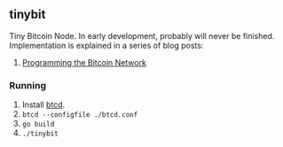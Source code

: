 ## tinybit

Tiny Bitcoin Node. In early development, probably will never be finished. 
Implementation is explained in a series of blog posts:

1. [Programming the Bitcoin Network](https://jeiwan.net/posts/programming-bitcoin-network/)

### Running
1. Install [btcd](https://github.com/btcsuite/btcd).
1. `btcd --configfile ./btcd.conf`
1. `go build`
1. `./tinybit`

